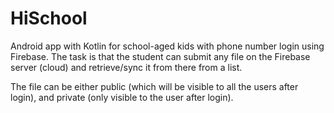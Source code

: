 # HiSchool
Android app with Kotlin for school-aged kids with phone number login using Firebase. The task is that the student can submit any file on the Firebase server (cloud) and retrieve/sync it from there from a list.

The file can be either public (which will be visible to all the users after login), and private (only visible to the user after login).
